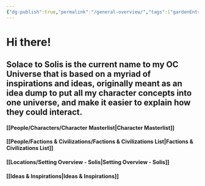 ```yaml
---
{"dg-publish":true,"permalink":"/general-overview/","tags":["gardenEntry"],"dgShowLocalGraph":true}
---
```


# **Hi there!**

## Solace to Solis is the current name to my OC Universe that is based on a myriad of inspirations and ideas, originally meant as an idea dump to put all my character concepts into one universe, and make it easier to explain how they could interact.

#### [[People/Characters/Character Masterlist\|Character Masterlist]]
#### [[People/Factions & Civilizations/Factions & Civilizations List\|Factions & Civilizations List]]

#### [[Locations/Setting Overview - Solis\|Setting Overview - Solis]]

#### [[Ideas & Inspirations\|Ideas & Inspirations]]






